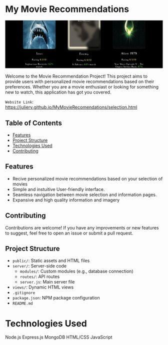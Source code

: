 # My Movie Recommendations

![Header Image](header.jpeg)

Welcome to the Movie Recommendation Project! This project aims to provide users with personalized movie recommendations based on their preferences. Whether you are a movie enthusiast or looking for something new to watch, this application has got you covered.

`Website Link`: https://julierv.github.io/MyMovieRecomendations/selection.html

## Table of Contents

- [Features](#features)
- [Project Structure](#project-structure)
- [Technologies Used](#technologies-used)
- [Contributing](#contributing)


## Features

- Recive personalized movie recommendations based on your selection of movies
- Simple and instuitive User-friendly interface.
- Seamless navigation between movie selection and information pages.
- Expansive and high quality information and imagery

## Contributing

Contributions are welcome! If you have any improvements or new features to suggest, feel free to open an issue or submit a pull request.

## Project Structure

- `public/`: Static assets and HTML files
- `server/`: Server-side code
  - `modules/`: Custom modules (e.g., database connection)
  - `routes/`: API routes
  - `server.js`: Main server file
- `views/`: Dynamic HTML views
- `.gitignore`
- `package.json`: NPM package configuration
- `README.md`

# Technologies Used

Node.js
Express.js
MongoDB
HTML/CSS
JavaScript
